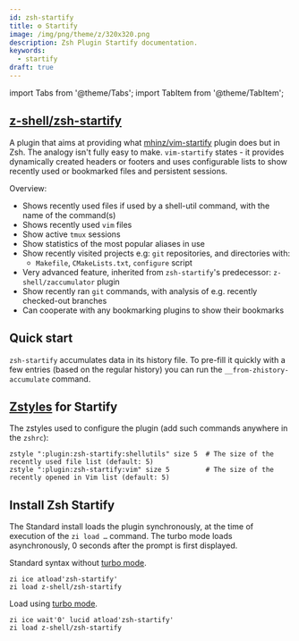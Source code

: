 ```yaml
---
id: zsh-startify
title: ⚙️ Startify
image: /img/png/theme/z/320x320.png
description: Zsh Plugin Startify documentation.
keywords:
  - startify
draft: true
---
```


<!-- @format -->

import Tabs from '@theme/Tabs'; import TabItem from '@theme/TabItem';

## <i class="fa-brands fa-github"></i> [z-shell/zsh-startify][]

A plugin that aims at providing what [mhinz/vim-startify][] plugin does but in Zsh. The analogy isn't fully easy to make. `vim-startify` states - it provides dynamically created headers or footers and uses configurable lists to show recently used or bookmarked files and persistent sessions.

Overview:

- Shows recently used files if used by a shell-util command, with the name of the command(s)
- Shows recently used `vim` files
- Show active `tmux` sessions
- Show statistics of the most popular aliases in use
- Show recently visited projects e.g: `git` repositories, and directories with:
  - `Makefile`, `CMakeLists.txt`, `configure` script
- Very advanced feature, inherited from `zsh-startify`'s predecessor: `z-shell/zaccumulator` plugin
- Show recently ran `git` commands, with analysis of e.g. recently checked-out branches
- Can cooperate with any bookmarking plugins to show their bookmarks

## Quick start

`zsh-startify` accumulates data in its history file. To pre-fill it quickly with a few entries (based on the regular history) you can run the `__from-zhistory-accumulate` command.

## [Zstyles](/search?q=zstyle) for Startify

The zstyles used to configure the plugin (add such commands anywhere in the `zshrc`):

```shell showLineNumbers
zstyle ":plugin:zsh-startify:shellutils" size 5  # The size of the recently used file list (default: 5)
zstyle ":plugin:zsh-startify:vim" size 5         # The size of the recently opened in Vim list (default: 5)
```

## Install Zsh Startify

The Standard install loads the plugin synchronously, at the time of execution of the `zi load …` command. The turbo mode loads asynchronously, 0 seconds after the prompt is first displayed.

<Tabs>
  <TabItem value="standard" label="Standard" default>

Standard syntax without [turbo mode](/search?q=turbo+mode).

```shell showLineNumbers
zi ice atload'zsh-startify'
zi load z-shell/zsh-startify
```

  </TabItem>
  <TabItem value="turbo-mode" label="Turbo mode" default>

Load using [turbo mode](/search?q=turbo+mode).

```shell showLineNumbers
zi ice wait'0' lucid atload'zsh-startify'
zi load z-shell/zsh-startify
```

  </TabItem>
</Tabs>

<!-- end-of-file -->
<!-- links -->

[z-shell/zsh-startify]: https://github.com/z-shell/zsh-startify
[mhinz/vim-startify]: https://github.com/mhinz/vim-startify
